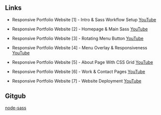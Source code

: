 ## Links

* Responsive Portfolio Website [1] - Intro & Sass Workflow Setup
[YouTube](https://www.youtube.com/watch?v=gYzHS-n2gqU)

* Responsive Portfolio Website [2] - Homepage & Main Sass
[YouTube](https://www.youtube.com/watch?v=HguAyYnWBuU)

* Responsive Portfolio Website [3] - Rotating Menu Button
[YouTube](https://www.youtube.com/watch?v=7WaohfclZRs)

* Responsive Portfolio Website [4] - Menu Overlay & Responsiveness
[YouTube](https://www.youtube.com/watch?v=92J-3ajM0dI)

* Responsive Portfolio Website [5] - About Page With CSS Grid
[YouTube](https://www.youtube.com/watch?v=QOdnrMC9O7A)

* Responsive Portfolio Website [6] - Work & Contact Pages
[YouTube](https://www.youtube.com/watch?v=oxTG7TVr7PQ)

* Responsive Portfolio Website [7] - Website Deployment
[YouTube](https://www.youtube.com/watch?v=qGYNbrT9P6Y)


## Gitgub
[node-sass](https://github.com/sass/node-sass)